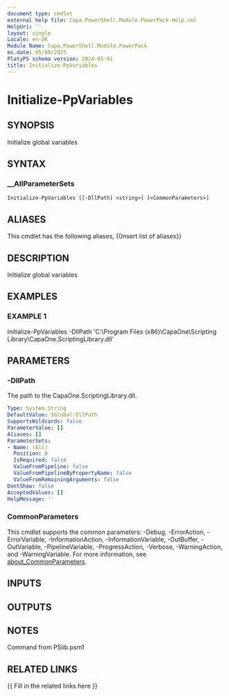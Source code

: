 ```yaml
---
document type: cmdlet
external help file: Capa.PowerShell.Module.PowerPack-Help.xml
HelpUri: ''
layout: single
Locale: en-DK
Module Name: Capa.PowerShell.Module.PowerPack
ms.date: 05/09/2025
PlatyPS schema version: 2024-05-01
title: Initialize-PpVariables
---
```


# Initialize-PpVariables

## SYNOPSIS

Initialize global variables

## SYNTAX

### __AllParameterSets

```
Initialize-PpVariables [[-DllPath] <string>] [<CommonParameters>]
```

## ALIASES

This cmdlet has the following aliases,
  {{Insert list of aliases}}

## DESCRIPTION

Initialize global variables

## EXAMPLES

### EXAMPLE 1

Initialize-PpVariables -DllPath 'C:\Program Files (x86)\CapaOne\Scripting Library\CapaOne.ScriptingLibrary.dll'

## PARAMETERS

### -DllPath

The path to the CapaOne.ScriptingLibrary.dll.

```yaml
Type: System.String
DefaultValue: $Global:DllPath
SupportsWildcards: false
ParameterValue: []
Aliases: []
ParameterSets:
- Name: (All)
  Position: 0
  IsRequired: false
  ValueFromPipeline: false
  ValueFromPipelineByPropertyName: false
  ValueFromRemainingArguments: false
DontShow: false
AcceptedValues: []
HelpMessage: ''
```

### CommonParameters

This cmdlet supports the common parameters: -Debug, -ErrorAction, -ErrorVariable,
-InformationAction, -InformationVariable, -OutBuffer, -OutVariable, -PipelineVariable,
-ProgressAction, -Verbose, -WarningAction, and -WarningVariable. For more information, see
[about_CommonParameters](https://go.microsoft.com/fwlink/?LinkID=113216).

## INPUTS

## OUTPUTS

## NOTES

Command from PSlib.psm1


## RELATED LINKS

{{ Fill in the related links here }}

